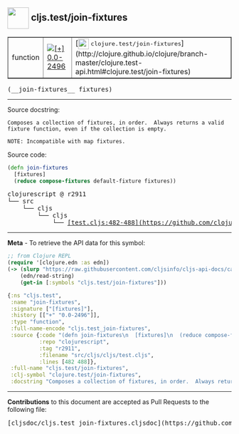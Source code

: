 ## <img width="48px" valign="middle" src="http://i.imgur.com/Hi20huC.png"> cljs.test/join-fixtures

 <table border="1">
<tr>

<td>function</td>
<td><a href="https://github.com/cljsinfo/cljs-api-docs/tree/0.0-2496"><img valign="middle" alt="[+] 0.0-2496" src="https://img.shields.io/badge/+-0.0--2496-lightgrey.svg"></a> </td>
<td>
[<img height="24px" valign="middle" src="http://i.imgur.com/1GjPKvB.png"> <samp>clojure.test/join-fixtures</samp>](http://clojure.github.io/clojure/branch-master/clojure.test-api.html#clojure.test/join-fixtures)
</td>
</tr>
</table>

 <samp>
(__join-fixtures__ fixtures)<br>
</samp>

---




Source docstring:

```
Composes a collection of fixtures, in order.  Always returns a valid
fixture function, even if the collection is empty.

NOTE: Incompatible with map fixtures.
```

Source code:

```clj
(defn join-fixtures
  [fixtures]
  (reduce compose-fixtures default-fixture fixtures))
```

 <pre>
clojurescript @ r2911
└── src
    └── cljs
        └── cljs
            └── <ins>[test.cljs:482-488](https://github.com/clojure/clojurescript/blob/r2911/src/cljs/cljs/test.cljs#L482-L488)</ins>
</pre>


---

__Meta__ - To retrieve the API data for this symbol:

```clj
;; from Clojure REPL
(require '[clojure.edn :as edn])
(-> (slurp "https://raw.githubusercontent.com/cljsinfo/cljs-api-docs/catalog/cljs-api.edn")
    (edn/read-string)
    (get-in [:symbols "cljs.test/join-fixtures"]))
```

```clj
{:ns "cljs.test",
 :name "join-fixtures",
 :signature ["[fixtures]"],
 :history [["+" "0.0-2496"]],
 :type "function",
 :full-name-encode "cljs.test_join-fixtures",
 :source {:code "(defn join-fixtures\n  [fixtures]\n  (reduce compose-fixtures default-fixture fixtures))",
          :repo "clojurescript",
          :tag "r2911",
          :filename "src/cljs/cljs/test.cljs",
          :lines [482 488]},
 :full-name "cljs.test/join-fixtures",
 :clj-symbol "clojure.test/join-fixtures",
 :docstring "Composes a collection of fixtures, in order.  Always returns a valid\nfixture function, even if the collection is empty.\n\nNOTE: Incompatible with map fixtures."}

```

---

__Contributions__ to this document are accepted as Pull Requests to the following file:

 <pre>
[cljsdoc/cljs.test_join-fixtures.cljsdoc](https://github.com/cljsinfo/cljs-api-docs/blob/master/cljsdoc/cljs.test_join-fixtures.cljsdoc)
</pre>

